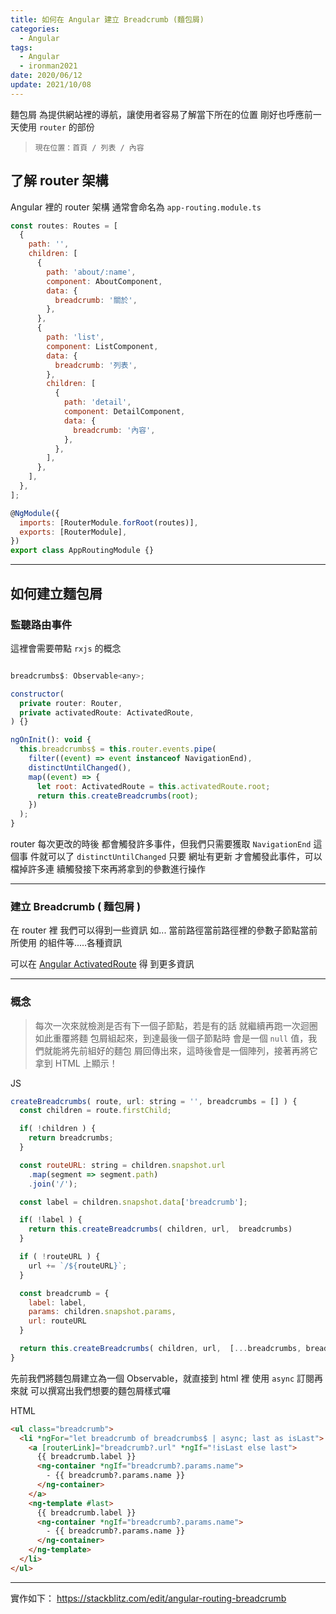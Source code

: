 ```yaml
---
title: 如何在 Angular 建立 Breadcrumb (麵包屑)
categories:
  - Angular
tags:
  - Angular
  - ironman2021
date: 2020/06/12
update: 2021/10/08
---
```


麵包屑 為提供網站裡的導航，讓使用者容易了解當下所在的位置
剛好也呼應前一天使用 `router` 的部份

> `現在位置：首頁 / 列表 / 內容`

## 了解 router 架構

Angular 裡的 router 架構 通常會命名為 `app-routing.module.ts`

```js
const routes: Routes = [
  {
    path: '',
    children: [
      {
        path: 'about/:name',
        component: AboutComponent,
        data: {
          breadcrumb: '關於',
        },
      },
      {
        path: 'list',
        component: ListComponent,
        data: {
          breadcrumb: '列表',
        },
        children: [
          {
            path: 'detail',
            component: DetailComponent,
            data: {
              breadcrumb: '內容',
            },
          },
        ],
      },
    ],
  },
];

@NgModule({
  imports: [RouterModule.forRoot(routes)],
  exports: [RouterModule],
})
export class AppRoutingModule {}
```

---

## 如何建立麵包屑

### 監聽路由事件

這裡會需要帶點 `rxjs` 的概念

```js

breadcrumbs$: Observable<any>;

constructor(
  private router: Router,
  private activatedRoute: ActivatedRoute,
) {}

ngOnInit(): void {
  this.breadcrumbs$ = this.router.events.pipe(
    filter((event) => event instanceof NavigationEnd),
    distinctUntilChanged(),
    map((event) => {
      let root: ActivatedRoute = this.activatedRoute.root;
      return this.createBreadcrumbs(root);
    })
  );
}

```

router 每次更改的時後 都會觸發許多事件，但我們只需要獲取 `NavigationEnd` 這個事
件就可以了 `distinctUntilChanged` 只要 網址有更新 才會觸發此事件，可以檔掉許多連
續觸發接下來再將拿到的參數進行操作

---

### 建立 Breadcrumb ( 麵包屑 )

在 router 裡 我們可以得到一些資訊 如... 當前路徑當前路徑裡的參數子節點當前所使用
的組件等.....各種資訊

可以在 [Angular ActivatedRoute](https://angular.tw/api/router/ActivatedRoute) 得
到更多資訊

---

### 概念

> 每次一次來就檢測是否有下一個子節點，若是有的話 就繼續再跑一次迴圈如此重覆將麵
> 包屑組起來，到達最後一個子節點時 會是一個 `null` 值，我們就能將先前組好的麵包
> 屑回傳出來，這時後會是一個陣列，接著再將它拿到 HTML 上顯示！

JS

```js
createBreadcrumbs( route, url: string = '', breadcrumbs = [] ) {
  const children = route.firstChild;

  if( !children ) {
    return breadcrumbs;
  }

  const routeURL: string = children.snapshot.url
    .map(segment => segment.path)
    .join('/');

  const label = children.snapshot.data['breadcrumb'];

  if( !label ) {
    return this.createBreadcrumbs( children, url,  breadcrumbs)
  }

  if ( !routeURL ) {
    url += `/${routeURL}`;
  }

  const breadcrumb = {
    label: label,
    params: children.snapshot.params,
    url: routeURL
  }

  return this.createBreadcrumbs( children, url,  [...breadcrumbs, breadcrumb])
}
```

先前我們將麵包屑建立為一個 Observable，就直接到 html 裡 使用 `async` 訂閱再來就
可以撰寫出我們想要的麵包屑樣式囉

HTML

```html
<ul class="breadcrumb">
  <li *ngFor="let breadcrumb of breadcrumbs$ | async; last as isLast">
    <a [routerLink]="breadcrumb?.url" *ngIf="!isLast else last">
      {{ breadcrumb.label }}
      <ng-container *ngIf="breadcrumb?.params.name">
        - {{ breadcrumb?.params.name }}
      </ng-container>
    </a>
    <ng-template #last>
      {{ breadcrumb.label }}
      <ng-container *ngIf="breadcrumb?.params.name">
        - {{ breadcrumb?.params.name }}
      </ng-container>
    </ng-template>
  </li>
</ul>
```

---

實作如下： https://stackblitz.com/edit/angular-routing-breadcrumb
